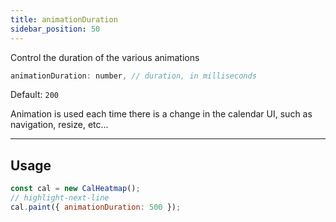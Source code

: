```yaml
---
title: animationDuration
sidebar_position: 50
---
```


<p className="subhead">Control the duration of the various animations</p>

```js
animationDuration: number, // duration, in milliseconds
```

Default: `200`

Animation is used each time there is a change in the calendar UI, such as
navigation, resize, etc...

<hr />

## Usage

```js
const cal = new CalHeatmap();
// highlight-next-line
cal.paint({ animationDuration: 500 });
```
